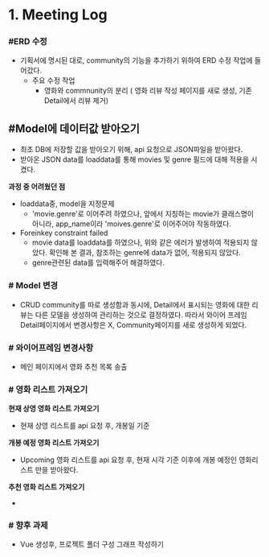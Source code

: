 # 1. Meeting Log

### #ERD 수정

* 기획서에 명시된 대로, community의 기능을 추가하기 위하여 ERD 수정 작업에 들어갔다.
  * 주요 수정 작업
    * 영화와 commnunity의 분리 ( 영화 리뷰 작성 페이지를 새로 생성, 기존 Detail에서 리뷰 제거)




## #Model에 데이터값 받아오기

* 최초 DB에 저장할 값을 받아오기 위해, api 요청으로 JSON파일을 받아왔다.
* 받아온 JSON data를 loaddata를 통해 movies 및 genre 필드에 대해 적용을 시켰다.



**과정 중 어려웠던 점**

* loaddata중, model을 지정문제
  * 'movie.genre'로 이어주려 하였으나, 앞에서 지칭하는 movie가 클래스명이 아니라, app_name이라 'moives.genre'로 이어주어야 작동하였다.
* Foreinkey constraint failed
  * movie data를 loaddata를 하였으나, 위와 같은 에러가 발생하여 적용되지 않았다. 확인해 본 결과, 참조하는 genre에 data가 없어, 적용되지 않았다.
  * genre관련된 data를 입력해주어 해결하였다.



### # Model 변경

* CRUD community를 따로 생성함과 동시에, Detail에서 표시되는 영화에 대한 리뷰는 다른 모델을 생성하여 관리하는 것으로 결정하였다. 따라서 와이어 프레임 Detail페이지에서 변경사항은 X, Community페이지를 새로 생성하게 되었다. 



### # 와이어프레임 변경사항

* 메인 페이지에서 영화 추천 목록 송출



### # 영화 리스트 가져오기

**현재 상영 영화 리스트 가져오기**

* 현재 상영 리스트를 api 요청 후, 개봉일 기준  



**개봉 예정 영화 리스트 가져오기**

* Upcoming 영화 리스트를 api 요청 후, 현재 시각 기준 이후에 개봉 예정인 영화리스트 만을 받아왔다.



**추천 영화 리스트 가져오기**

* 



### # 향후 과제

* Vue 생성후, 프로젝트 폴더 구성 그래프 작성하기

